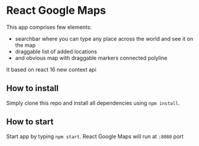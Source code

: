 # React Google Maps
This app comprises few elements: 
- searchbar where you can type any place across the world and see it on the map
- draggable list of added locations
- and obvious map with draggable markers connected polyline

It based on react 16 new context api

## How to install
Simply clone this repo and install all dependencies using ``` npm install ```.
 
## How to start
Start app by typing ``` npm start ```.
React Google Maps will run at ``` :8080 ``` port
